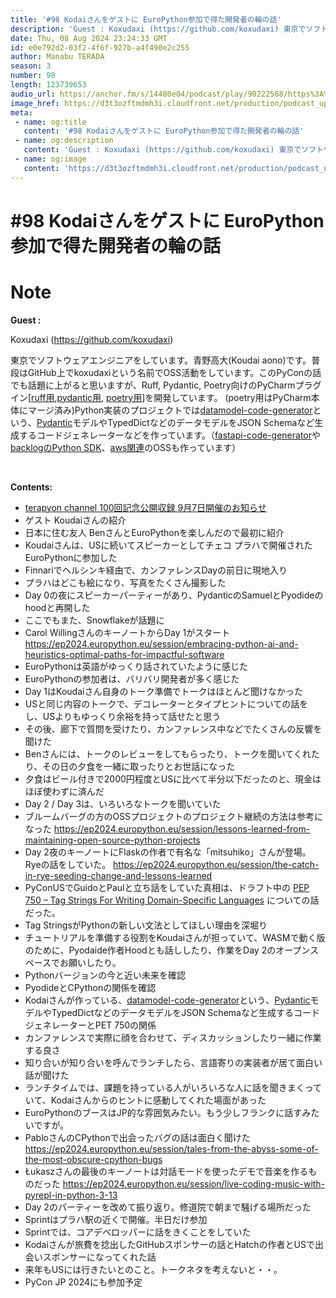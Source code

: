 ```yaml
---
title: '#98 Kodaiさんをゲストに EuroPython参加で得た開発者の輪の話'
description: 'Guest : Koxudaxi (https://github.com/koxudaxi) 東京でソフトウェアエンジニアをしています。青野高大(Koudai aono)です。普段はGitHub上でk'
date: Thu, 08 Aug 2024 23:24:33 GMT
id: e0e792d2-03f2-4f6f-927b-a4f490e2c255
author: Manabu TERADA
season: 3
number: 98
length: 123739653
audio_url: https://anchor.fm/s/14480e04/podcast/play/90222568/https%3A%2F%2Fd3ctxlq1ktw2nl.cloudfront.net%2Fstaging%2F2024-7-8%2F5dc00dab-6a11-2623-a520-c15e9b1ae67b.mp3
image_href: https://d3t3ozftmdmh3i.cloudfront.net/production/podcast_uploaded/3302665/3302665-1582446732992-f3e5401da36c1.jpg
meta:
 - name: og:title
   content: '#98 Kodaiさんをゲストに EuroPython参加で得た開発者の輪の話'
 - name: og:description
   content: 'Guest : Koxudaxi (https://github.com/koxudaxi) 東京でソフトウェアエンジニアをしています。青野高大(Koudai aono)です。普段はGitHub上でk'
 - name: og:image
   content: 'https://d3t3ozftmdmh3i.cloudfront.net/production/podcast_uploaded/3302665/3302665-1582446732992-f3e5401da36c1.jpg'
---
```

# #98 Kodaiさんをゲストに EuroPython参加で得た開発者の輪の話

<DisplayDate :dateStr="'Thu, 08 Aug 2024 23:24:33 GMT'" />
<DisplaySeason :season="3" :topic="98" />


# Note

<p><strong>Guest :</strong></p>
<p>Koxudaxi (<a href="https://github.com/koxudaxi" rel="noreferrer nofollow noopener" target="_blank">https://github.com/koxudaxi</a>)</p>
<p>東京でソフトウェアエンジニアをしています。青野高大(Koudai aono)です。普段はGitHub上でkoxudaxiという名前でOSS活動をしています。このPyConの話でも話題に上がると思いますが、Ruff, Pydantic, Poetry向けのPyCharmプラグイン[<a href="https://github.com/koxudaxi/ruff-pycharm-plugin" rel="noreferrer nofollow noopener" target="_blank">ruff用</a>,<a href="https://github.com/koxudaxi/pydantic-pycharm-plugin" rel="noreferrer nofollow noopener" target="_blank">pydantic用</a>, <a href="https://github.com/koxudaxi/poetry-pycharm-plugin" rel="noreferrer nofollow noopener" target="_blank">poetry用</a>]を開発しています。 (poetry用はPyCharm本体にマージ済み)Python実装のプロジェクトでは<a href="https://github.com/koxudaxi/datamodel-code-generator" rel="noreferrer nofollow noopener" target="_blank">datamodel-code-generator</a>という、<a href="https://github.com/pydantic/pydantic" rel="noreferrer nofollow noopener" target="_blank">Pydantic</a>モデルやTypedDictなどのデータモデルをJSON Schemaなど生成するコードジェネレーターなどを作っています。（<a href="https://github.com/koxudaxi/fastapi-code-generator" rel="noreferrer nofollow noopener" target="_blank">fastapi-code-generator</a>や<a href="https://github.com/koxudaxi/BacklogPy" rel="noreferrer nofollow noopener" target="_blank">backlogのPython SDK</a>、<a href="https://github.com/koxudaxi/local-data-api" rel="noreferrer nofollow noopener" target="_blank">aws関連</a>のOSSも作っています）</p>
<p><br /></p>
<p><strong>Contents:</strong></p>
<ul>
 <li><a href="https://paper.dropbox.com/doc/98_Kodai-EuroPythonPodcast--CUR5GG8Chl2pfi~StIipzUl_AQ-jL5lbwTjRkrOkC5kOgdLC" rel="noreferrer nofollow noopener" target="_blank">terapyon channel 100回記念公開収録 9月7日開催のお知らせ</a></li>
 <li>ゲスト Koudaiさんの紹介</li>
  <li>日本に住む友人 BenさんとEuroPythonを楽しんだので最初に紹介</li>
  <li>Koudaiさんは、USに続いてスピーカーとしてチェコ プラハで開催されたEuroPythonに参加した</li>
  <li>Finnariでヘルシンキ経由で、カンファレンスDayの前日に現地入り</li>
  <li>プラハはどこも絵になり、写真をたくさん撮影した</li>
  <li>Day 0の夜にスピーカーパーティーがあり、PydanticのSamuelとPyodideのhoodと再開した</li>
  <li>ここでもまた、Snowflakeが話題に</li>
  <li>Carol WillingさんのキーノートからDay 1がスタート <a href="https://ep2024.europython.eu/session/embracing-python-ai-and-heuristics-optimal-paths-for-impactful-software" rel="noreferrer nofollow noopener" target="_blank">https://ep2024.europython.eu/session/embracing-python-ai-and-heuristics-optimal-paths-for-impactful-software</a></li>
  <li>EuroPythonは英語がゆっくり話されていたように感じた</li>
  <li>EuroPythonの参加者は、バリバリ開発者が多く感じた</li>
  <li>Day 1はKoudaiさん自身のトーク準備でトークはほとんど聞けなかった</li>
  <li>USと同じ内容のトークで、デコレーターとタイプヒントについての話をし、USよりもゆっくり余裕を持って話せたと思う</li>
  <li>その後、廊下で質問を受けたり、カンファレンス中などでたくさんの反響を聞けた</li>
  <li>Benさんには、トークのレビューをしてもらったり、トークを聞いてくれたり、その日の夕食を一緒に取ったりとお世話になった</li>
  <li>夕食はビール付きで2000円程度とUSに比べて半分以下だったのと、現金はほぼ使わずに済んだ</li>
  <li>Day 2 / Day 3は、いろいろなトークを聞いていた</li>
  <li>ブルームバーグの方のOSSプロジェクトのプロジェクト継続の方法は参考になった <a href="https://ep2024.europython.eu/session/lessons-learned-from-maintaining-open-source-python-projects" rel="noreferrer nofollow noopener" target="_blank">https://ep2024.europython.eu/session/lessons-learned-from-maintaining-open-source-python-projects</a></li>
  <li>Day 2夜のキーノートにFlaskの作者で有名な「mitsuhiko」さんが登場。Ryeの話をしていた。 <a href="https://ep2024.europython.eu/session/the-catch-in-rye-seeding-change-and-lessons-learned" rel="noreferrer nofollow noopener" target="_blank">https://ep2024.europython.eu/session/the-catch-in-rye-seeding-change-and-lessons-learned</a></li>
  <li>PyConUSでGuidoとPaulと立ち話をしていた真相は、ドラフト中の <a href="https://pep-previews--3858.org.readthedocs.build/pep-0750/" rel="noreferrer nofollow noopener" target="_blank">PEP 750 – Tag Strings For Writing Domain-Specific Languages</a> についての話だった。 </li>
  <li>Tag StringsがPythonの新しい文法としてほしい理由を深堀り</li>
  <li>チュートリアルを準備する役割をKoudaiさんが担っていて、WASMで動く版のために、Pyodaide作者Hoodとも話ししたり、作業をDay 2のオープンスペースでお願いしたり。</li>
  <li>Pythonバージョンの今と近い未来を確認</li>
  <li>PyodideとCPythonの関係を確認</li>
  <li>Kodaiさんが作っている、<a href="https://github.com/koxudaxi/datamodel-code-generator" rel="noreferrer nofollow noopener" target="_blank">datamodel-code-generator</a>という、<a href="https://github.com/pydantic/pydantic" rel="noreferrer nofollow noopener" target="_blank">Pydantic</a>モデルやTypedDictなどのデータモデルをJSON Schemaなど生成するコードジェネレーターとPET 750の関係</li>
  <li>カンファレンスで実際に顔を合わせて、ディスカッションしたり一緒に作業する良さ</li>
  <li>知り合いが知り合いを呼んでランチしたら、言語寄りの実装者が居て面白い話が聞けた</li>
  <li>ランチタイムでは、課題を持っている人がいろいろな人に話を聞きまくっていて、Kodaiさんからのヒントに感動してくれた場面があった</li>
  <li>EuroPythonのブースはJP的な雰囲気みたい。もう少しフランクに話すみたいですが。</li>
  <li>PabloさんのCPythonで出会ったバグの話は面白く聞けた <a href="https://ep2024.europython.eu/session/tales-from-the-abyss-some-of-the-most-obscure-cpython-bugs" rel="noreferrer nofollow noopener" target="_blank">https://ep2024.europython.eu/session/tales-from-the-abyss-some-of-the-most-obscure-cpython-bugs</a></li>
  <li>Łukaszさんの最後のキーノートは対話モードを使ったデモで音楽を作るものだった <a href="https://ep2024.europython.eu/session/live-coding-music-with-pyrepl-in-python-3-13" rel="noreferrer nofollow noopener" target="_blank">https://ep2024.europython.eu/session/live-coding-music-with-pyrepl-in-python-3-13</a></li>
  <li>Day 2のパーティーを改めて振り返り。修道院で朝まで騒げる場所だった</li>
  <li>Sprintはプラハ駅の近くで開催。半日だけ参加</li>
  <li>Sprintでは、コアデベロッパーに話をきくことをしていた</li>
  <li>Kodaiさんが旅費を捻出したGitHubスポンサーの話とHatchの作者とUSで出会いスポンサーになってくれた話</li>
  <li>来年もUSには行きたいとのこと。トークネタを考えないと・・。</li>
  <li>PyCon JP 2024にも参加予定</li>
</ul>



<Player title="#98 Kodaiさんをゲストに EuroPython参加で得た開発者の輪の話" 
  audio_url="https://anchor.fm/s/14480e04/podcast/play/90222568/https%3A%2F%2Fd3ctxlq1ktw2nl.cloudfront.net%2Fstaging%2F2024-7-8%2F5dc00dab-6a11-2623-a520-c15e9b1ae67b.mp3" 
  image_href="https://d3t3ozftmdmh3i.cloudfront.net/production/podcast_uploaded/3302665/3302665-1582446732992-f3e5401da36c1.jpg" 
/>

